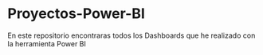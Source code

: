 # Proyectos-Power-BI
En este repositorio encontraras todos los Dashboards que he realizado con la herramienta Power BI 
